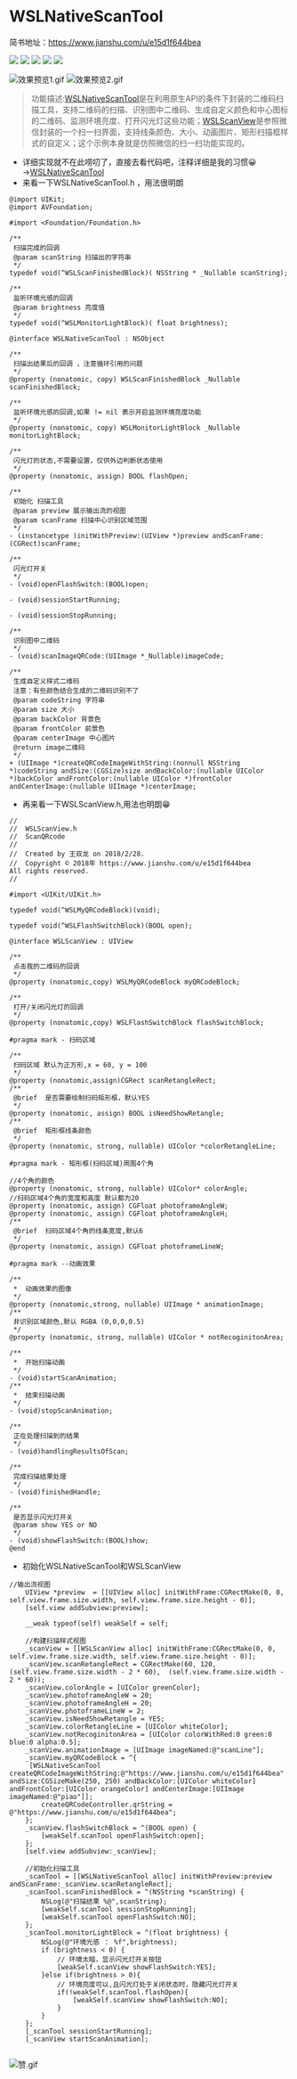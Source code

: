# WSLNativeScanTool

简书地址：https://www.jianshu.com/u/e15d1f644bea

![](https://img.shields.io/badge/license-MIT%20-green.svg)
![](https://img.shields.io/badge/pod-v1.0-brightgreen.svg)
![](https://img.shields.io/badge/platform-iOS-orange.svg)
![](https://img.shields.io/badge/support-iOS9.0-green.svg)
![](https://img.shields.io/badge/build-passing-green.svg)


![效果预览1.gif](http://upload-images.jianshu.io/upload_images/1708447-6f8d911290ccafb4.gif?imageMogr2/auto-orient/strip) ![效果预览2.gif](http://upload-images.jianshu.io/upload_images/1708447-70b61f5542fc07a1.gif?imageMogr2/auto-orient/strip)

>功能描述:[WSLNativeScanTool](https://github.com/wslcmk/ScanQRcode.git)是在利用原生API的条件下封装的二维码扫描工具，支持二维码的扫描、识别图中二维码、生成自定义颜色和中心图标的二维码、监测环境亮度、打开闪光灯这些功能；[WSLScanView](https://github.com/wslcmk/ScanQRcode.git)是参照微信封装的一个扫一扫界面，支持线条颜色、大小、动画图片、矩形扫描框样式的自定义；这个示例本身就是仿照微信的扫一扫功能实现的。

* 详细实现就不在此唠叨了，直接去看代码吧，注释详细是我的习惯😀→[WSLNativeScanTool](https://github.com/wslcmk/ScanQRcode.git)
* 来看一下WSLNativeScanTool.h ，用法很明朗
```
@import UIKit;
@import AVFoundation;

#import <Foundation/Foundation.h>

/**
 扫描完成的回调
 @param scanString 扫描出的字符串
 */
typedef void(^WSLScanFinishedBlock)( NSString * _Nullable scanString);

/**
 监听环境光感的回调
 @param brightness 亮度值
 */
typedef void(^WSLMonitorLightBlock)( float brightness);

@interface WSLNativeScanTool : NSObject

/**
 扫描出结果后的回调 ，注意循环引用的问题
 */
@property (nonatomic, copy) WSLScanFinishedBlock _Nullable scanFinishedBlock;

/**
 监听环境光感的回调,如果 != nil 表示开启监测环境亮度功能
 */
@property (nonatomic, copy) WSLMonitorLightBlock _Nullable monitorLightBlock;

/**
 闪光灯的状态,不需要设置，仅供外边判断状态使用
 */
@property (nonatomic, assign) BOOL flashOpen;

/**
 初始化 扫描工具
 @param preview 展示输出流的视图
 @param scanFrame 扫描中心识别区域范围
 */
- (instancetype )initWithPreview:(UIView *)preview andScanFrame:(CGRect)scanFrame;

/**
 闪光灯开关
 */
- (void)openFlashSwitch:(BOOL)open;

- (void)sessionStartRunning;

- (void)sessionStopRunning;

/**
 识别图中二维码
 */
- (void)scanImageQRCode:(UIImage *_Nullable)imageCode;

/**
 生成自定义样式二维码
 注意：有些颜色结合生成的二维码识别不了
 @param codeString 字符串
 @param size 大小
 @param backColor 背景色
 @param frontColor 前景色
 @param centerImage 中心图片
 @return image二维码
 */
+ (UIImage *)createQRCodeImageWithString:(nonnull NSString *)codeString andSize:(CGSize)size andBackColor:(nullable UIColor *)backColor andFrontColor:(nullable UIColor *)frontColor andCenterImage:(nullable UIImage *)centerImage;

```
* 再来看一下WSLScanView.h,用法也明朗😁

```
//
//  WSLScanView.h
//  ScanQRcode
//
//  Created by 王双龙 on 2018/2/28.
//  Copyright © 2018年 https://www.jianshu.com/u/e15d1f644bea
All rights reserved.
//

#import <UIKit/UIKit.h>

typedef void(^WSLMyQRCodeBlock)(void);

typedef void(^WSLFlashSwitchBlock)(BOOL open);

@interface WSLScanView : UIView

/**
 点击我的二维码的回调
 */
@property (nonatomic,copy) WSLMyQRCodeBlock myQRCodeBlock;

/**
 打开/关闭闪光灯的回调
 */
@property (nonatomic,copy) WSLFlashSwitchBlock flashSwitchBlock;

#pragma mark - 扫码区域

/**
 扫码区域 默认为正方形,x = 60, y = 100
 */
@property (nonatomic,assign)CGRect scanRetangleRect;
/**
 @brief  是否需要绘制扫码矩形框，默认YES
 */
@property (nonatomic, assign) BOOL isNeedShowRetangle;
/**
 @brief  矩形框线条颜色
 */
@property (nonatomic, strong, nullable) UIColor *colorRetangleLine;

#pragma mark - 矩形框(扫码区域)周围4个角

//4个角的颜色
@property (nonatomic, strong, nullable) UIColor* colorAngle;
//扫码区域4个角的宽度和高度 默认都为20
@property (nonatomic, assign) CGFloat photoframeAngleW;
@property (nonatomic, assign) CGFloat photoframeAngleH;
/**
 @brief  扫码区域4个角的线条宽度,默认6
 */
@property (nonatomic, assign) CGFloat photoframeLineW;

#pragma mark --动画效果

/**
 *  动画效果的图像
 */
@property (nonatomic,strong, nullable) UIImage * animationImage;
/**
 非识别区域颜色,默认 RGBA (0,0,0,0.5)
 */
@property (nonatomic, strong, nullable) UIColor * notRecoginitonArea;

/**
 *  开始扫描动画
 */
- (void)startScanAnimation;
/**
 *  结束扫描动画
 */
- (void)stopScanAnimation;

/**
 正在处理扫描到的结果
 */
- (void)handlingResultsOfScan;

/**
 完成扫描结果处理
 */
- (void)finishedHandle;

/**
 是否显示闪光灯开关
 @param show YES or NO
 */
- (void)showFlashSwitch:(BOOL)show;
@end

```

*  初始化WSLNativeScanTool和WSLScanView

```
//输出流视图
    UIView *preview  = [[UIView alloc] initWithFrame:CGRectMake(0, 0, self.view.frame.size.width, self.view.frame.size.height - 0)];
    [self.view addSubview:preview];
    
    __weak typeof(self) weakSelf = self;
    
    //构建扫描样式视图
    _scanView = [[WSLScanView alloc] initWithFrame:CGRectMake(0, 0, self.view.frame.size.width, self.view.frame.size.height - 0)];
    _scanView.scanRetangleRect = CGRectMake(60, 120, (self.view.frame.size.width - 2 * 60),  (self.view.frame.size.width - 2 * 60));
    _scanView.colorAngle = [UIColor greenColor];
    _scanView.photoframeAngleW = 20;
    _scanView.photoframeAngleH = 20;
    _scanView.photoframeLineW = 2;
    _scanView.isNeedShowRetangle = YES;
    _scanView.colorRetangleLine = [UIColor whiteColor];
    _scanView.notRecoginitonArea = [UIColor colorWithRed:0 green:0 blue:0 alpha:0.5];
    _scanView.animationImage = [UIImage imageNamed:@"scanLine"];
    _scanView.myQRCodeBlock = ^{
     [WSLNativeScanTool createQRCodeImageWithString:@"https://www.jianshu.com/u/e15d1f644bea" andSize:CGSizeMake(250, 250) andBackColor:[UIColor whiteColor] andFrontColor:[UIColor orangeColor] andCenterImage:[UIImage imageNamed:@"piao"]];
        createQRCodeController.qrString = @"https://www.jianshu.com/u/e15d1f644bea";
    };
    _scanView.flashSwitchBlock = ^(BOOL open) {
        [weakSelf.scanTool openFlashSwitch:open];
    };
    [self.view addSubview:_scanView];
    
    //初始化扫描工具
    _scanTool = [[WSLNativeScanTool alloc] initWithPreview:preview andScanFrame:_scanView.scanRetangleRect];
    _scanTool.scanFinishedBlock = ^(NSString *scanString) {
        NSLog(@"扫描结果 %@",scanString);
        [weakSelf.scanTool sessionStopRunning];
        [weakSelf.scanTool openFlashSwitch:NO];
    };
    _scanTool.monitorLightBlock = ^(float brightness) {
        NSLog(@"环境光感 ： %f",brightness);
        if (brightness < 0) {
            // 环境太暗，显示闪光灯开关按钮
            [weakSelf.scanView showFlashSwitch:YES];
        }else if(brightness > 0){
            // 环境亮度可以,且闪光灯处于关闭状态时，隐藏闪光灯开关
            if(!weakSelf.scanTool.flashOpen){
                [weakSelf.scanView showFlashSwitch:NO];
            }
        }
    };
    [_scanTool sessionStartRunning];
    [_scanView startScanAnimation];
    
```

![赞.gif](http://upload-images.jianshu.io/upload_images/1708447-ce06388c244874ce.gif?imageMogr2/auto-orient/strip%7CimageView2/2/w/1240)
